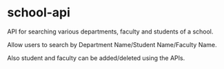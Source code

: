 # school-api
API for searching various departments, faculty and students of a school.

Allow users to search by
Department Name/Student Name/Faculty Name.

Also student and faculty can be added/deleted using the APIs.


